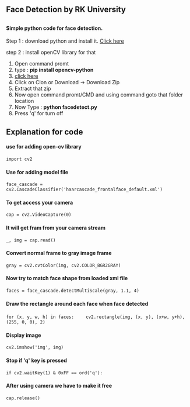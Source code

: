 <h2><b>Face Detection by RK University</b><h2>
<h4>Simple python code for face detection.</h4>

Step 1 : download python and install it.
<a href="https://www.python.org/downloads/">Click here</a>

step 2 : install openCV library for that
<ol>
  <li>Open command promt</li>
  <li>type : <b>pip install opencv-python</b></li>
  <li><a href="https://github.com/sejpalsinh/facedetection">click here</a></li>
  <li>Click on Clon or Download -> Download Zip</li>
  <li>Extract that zip</li>
  <li>Now open command promt/CMD and using command goto that folder location</li>
  <li>Now Type : <b>python facedetect.py</b></li>
  <li>Press 'q' for turn off</li>
</ol>  

<h2><b>Explanation for code</b></h2>
<h4>use for adding open-cv library</h4>
<code>import cv2</code>  
<h4>Use for adding model file</h4>
<code>face_cascade = cv2.CascadeClassifier('haarcascade_frontalface_default.xml') </code> 
<h4>To get access your camera</h4>
<code>cap = cv2.VideoCapture(0)</code> 
<h4>It will get fram from your camera stream</h4>
<code>_, img = cap.read()</code> 
<h4>Convert normal frame to gray image frame</h4>
<code>gray = cv2.cvtColor(img, cv2.COLOR_BGR2GRAY)</code> 
<h4>Now try to match face shape from loaded xml file</h4>
<code>faces = face_cascade.detectMultiScale(gray, 1.1, 4)</code>
<h4>Draw the rectangle around each face when face detected</h4>
<code>for (x, y, w, h) in faces:</code>
<code>&nbsp&nbsp&nbsp&nbspcv2.rectangle(img, (x, y), (x+w, y+h), (255, 0, 0), 2)</code>
<h4>Display image</h4>
<code>cv2.imshow('img', img)</code>
<h4>Stop if 'q' key is pressed</h4>
<code>if cv2.waitKey(1) & 0xFF == ord('q'):</code>
<h4>After using camera we have to make it free</h4>
<code>cap.release()</code>
